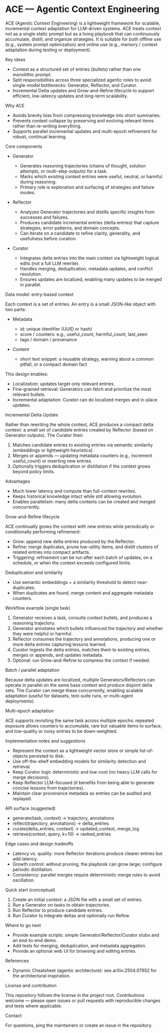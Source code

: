 # ACE — Agentic Context Engineering

ACE (Agentic Context Engineering) is a lightweight framework for scalable, incremental context adaptation for LLM-driven systems. ACE treats context not as a single static prompt but as a living playbook that can continuously accumulate, distill, and organize strategies. It is suitable for both offline use (e.g., system prompt optimization) and online use (e.g., memory / context adaptation during testing or deployment).

Key ideas
- Context as a structured set of entries (bullets) rather than one monolithic prompt.
- Split responsibilities across three specialized agentic roles to avoid single-model bottlenecks: Generator, Reflector, and Curator.
- Incremental Delta updates and Grow-and-Refine lifecycle to support efficient, low-latency updates and long-term scalability.

Why ACE
- Avoids brevity bias from compressing knowledge into short summaries.
- Prevents context collapse by preserving and evolving relevant items rather than re-writing everything.
- Supports parallel incremental updates and multi-epoch refinement for robust, continual learning.

Core components

- Generator
  - Generates reasoning trajectories (chains of thought, solution attempts, or multi-step outputs) for a task.
  - Marks which existing context entries were useful, neutral, or harmful during reasoning.
  - Primary role is exploration and surfacing of strategies and failure modes.

- Reflector
  - Analyzes Generator trajectories and distills specific insights from successes and failures.
  - Produces candidate incremental entries (delta entries) that capture strategies, error patterns, and domain concepts.
  - Can iterate on a candidate to refine clarity, generality, and usefulness before curation.

- Curator
  - Integrates delta entries into the main context via lightweight logical edits (not a full LLM rewrite).
  - Handles merging, deduplication, metadata updates, and conflict resolution.
  - Ensures updates are localized, enabling many updates to be merged in parallel.

Data model: entry-based context

Each context is a set of entries. An entry is a small JSON-like object with two parts:

- Metadata
  - id: unique identifier (UUID or hash)
  - score / counters: e.g., useful_count, harmful_count, last_seen
  - tags / domain / provenance

- Content
  - short text snippet: a reusable strategy, warning about a common pitfall, or a compact domain fact

This design enables:
- Localization: updates target only relevant entries.
- Fine-grained retrieval: Generators can fetch and prioritize the most relevant bullets.
- Incremental adaptation: Curator can do localized merges and in-place updates.

Incremental Delta Update

Rather than rewriting the whole context, ACE produces a compact delta context: a small set of candidate entries created by Reflector (based on Generator outputs). The Curator then:

1. Matches candidate entries to existing entries via semantic similarity (embeddings or lightweight heuristics).
2. Merges or appends — updating metadata counters (e.g., increment useful_count) or inserting new entries.
3. Optionally triggers deduplication or distillation if the context grows beyond policy limits.

Advantages
- Much lower latency and compute than full-context rewrites.
- Keeps historical knowledge intact while still allowing evolution.
- Enables parallelism: many delta contexts can be created and merged concurrently.

Grow-and-Refine lifecycle

ACE continually grows the context with new entries while periodically or conditionally performing refinement:

- Grow: append new delta entries produced by the Reflector.
- Refine: merge duplicates, prune low-utility items, and distill clusters of related entries into compact artifacts.
- Triggering: refinement can be run after each batch of updates, on a schedule, or when the context exceeds configured limits.

Deduplication and similarity

- Use semantic embeddings + a similarity threshold to detect near-duplicates.
- When duplicates are found, merge content and aggregate metadata counters.

Workflow example (single task)

1. Generator receives a task, consults context bullets, and produces a reasoning trajectory.
2. Generator annotates which bullets influenced the trajectory and whether they were helpful or harmful.
3. Reflector consumes the trajectory and annotations, producing one or more delta entries capturing lessons learned.
4. Curator ingests the delta entries, matches them to existing entries, merges or appends, and updates metadata.
5. Optional: run Grow-and-Refine to compress the context if needed.

Batch / parallel adaptation

Because delta updates are localized, multiple Generators/Reflectors can operate in parallel on the same base context and produce disjoint delta sets. The Curator can merge these concurrently, enabling scalable adaptation (useful for datasets, test-suite runs, or multi-agent deployments).

Multi-epoch adaptation

ACE supports revisiting the same task across multiple epochs: repeated exposure allows counters to accumulate, rare but valuable items to surface, and low-quality or noisy entries to be down-weighted.

Implementation notes and suggestions

- Represent the context as a lightweight vector store or simple list-of-objects persisted to disk.
- Use off-the-shelf embedding models for similarity detection and retrieval.
- Keep Curator logic deterministic and low-cost (no heavy LLM calls for merge decisions).
- Keep Reflector LLM-focused (it benefits from being able to generate concise lessons from trajectories).
- Maintain clear provenance metadata so entries can be audited and replayed.

API surface (suggested)

- generate(task, context) -> trajectory, annotations
- reflect(trajectory, annotations) -> delta_entries
- curate(delta_entries, context) -> updated_context, merge_log
- retrieve(context, query, k=10) -> ranked_entries

Edge cases and design tradeoffs

- Latency vs. quality: more Reflector iterations produce clearer entries but add latency.
- Growth control: without pruning, the playbook can grow large; configure periodic distillation.
- Consistency: parallel merges require deterministic merge rules to avoid oscillation.

Quick start (conceptual)

1. Create an initial context: a JSON file with a small set of entries.
2. Run a Generator on tasks to obtain trajectories.
3. Run Reflector to produce candidate entries.
4. Run Curator to integrate deltas and optionally run Refine.

Where to go next

- Provide example scripts: simple Generator/Reflector/Curator stubs and an end-to-end demo.
- Add tests for merging, deduplication, and metadata aggregation.
- Provide an optional web UI for browsing and editing entries.

References

- Dynamic Cheatsheet (agentic architecture): see arXiv:2504.07952 for the architectural inspiration.

License and contribution

This repository follows the license in the project root. Contributions welcome — please open issues or pull requests with reproducible changes and tests where applicable.

Contact

For questions, ping the maintainers or create an issue in the repository.

